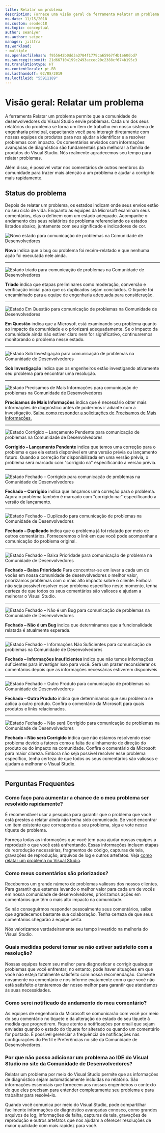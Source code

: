 ```yaml
---
title: Relatar um problema
description: Fornece uma visão geral da ferramenta Relatar um problema e inclui estados e definições de problemas
ms.date: 11/15/2018
ms.custom: seodec18
ms.topic: conceptual
author: seaniyer
ms.author: seiyer
manager: jillfra
ms.workload:
- multiple
ms.openlocfilehash: f955642b0dd3a3784f1779ca65967f4b1e606bd7
ms.sourcegitcommit: 21d667104199c2493accec20c2388cf674b195c3
ms.translationtype: HT
ms.contentlocale: pt-BR
ms.lasthandoff: 02/08/2019
ms.locfileid: "55911189"
---
```

# <a name="overview-report-a-problem"></a>Visão geral: Relatar um problema

A ferramenta Relatar um problema permite que a comunidade de desenvolvedores do Visual Studio envie problemas. Cada um dos seus relatórios do problema se torna um item de trabalho em nosso sistema de engenharia principal, capacitando você para interagir diretamente com nossas equipes de produtos para nos ajudar a identificar e a resolver problemas com impacto. Os comentários enviados com informações avançadas de diagnóstico são fundamentais para melhorar a família de produtos do Visual Studio. Nós realmente agradecemos seu tempo para relatar problemas.

Além disso, é possível votar nos comentários de outros membros da comunidade para trazer mais atenção a um problema e ajudar a corrigi-lo mais rapidamente.

## <a name="problem-status"></a>Status do problema

Depois de relatar um problema, os estados indicam onde seus envios estão no seu ciclo de vida. Enquanto as equipes da Microsoft examinam seus comentários, elas o definem com um estado adequado.  Acompanhe o andamento dos seus relatórios de problema referenciando os estados listados abaixo, juntamente com seu significado e indicadores de cor.

![Novo estado para comunicação de problemas na Comunidade de Desenvolvedores](../ide/media/ProblemStates/New.jpg)

**Novo** indica que o bug ou problema foi recém-relatado e que nenhuma ação foi executada nele ainda.

- - -

![Estado triado para comunicação de problemas na Comunidade de Desenvolvedores](../ide/media/ProblemStates/Triaged.jpg)

**Triado** indica que etapas preliminares como moderação, conversão e verificação inicial para que os duplicados sejam concluídos. O tíquete foi encaminhado para a equipe de engenharia adequada para consideração.

- - -

![Estado Em Questão para comunicação de problemas na Comunidade de Desenvolvedores](../ide/media/ProblemStates/UnderConsideration.jpg)

**Em Questão** indica que a Microsoft está examinando seu problema quanto ao impacto da comunidade e o priorizará adequadamente. Se o impacto da comunidade ainda não estiver claro nem for significativo, continuaremos monitorando o problema nesse estado.

- - -

![Estado Sob Investigação para comunicação de problemas na Comunidade de Desenvolvedores](../ide/media/ProblemStates/UnderInvestigation.jpg)

**Sob Investigação** indica que os engenheiros estão investigando ativamente seu problema para encontrar uma resolução.

- - -

![Estado Precisamos de Mais Informações para comunicação de problemas na Comunidade de Desenvolvedores](../ide/media/ProblemStates/NeedMoreInfo.jpg)

**Precisamos de Mais Informações** indica que é necessário obter mais informações de diagnóstico antes de podermos ir adiante com a investigação.  [Saiba como responder a solicitações de Precisamos de Mais Informações.](./how-to-report-a-problem-with-visual-studio-2017.md#when-further-information-is-needed-need-more-info)

- - -

![Estado Corrigido – Lançamento Pendente para comunicação de problemas na Comunidade de Desenvolvedores](../ide/media/ProblemStates/FixedPendingRelease.jpg)

**Corrigido – Lançamento Pendente** indica que temos uma correção para o problema e que ela estará disponível em uma versão prévia ou lançamento futuro.  Quando a correção for disponibilizada em uma versão prévia, o problema será marcado com "corrigido na" especificando a versão prévia.

- - -

![Estado Fechado – Corrigido para comunicação de problemas na Comunidade de Desenvolvedores](../ide/media/ProblemStates/ClosedFixed.jpg)

**Fechado – Corrigido** indica que lançamos uma correção para o problema. Agora o problema também é marcado com "corrigido na:" especificando a versão de lançamento.

- - -

![Estado Fechado – Duplicado para comunicação de problemas na Comunidade de Desenvolvedores](../ide/media/ProblemStates/ClosedDuplicate.jpg)

**Fechado – Duplicado** indica que o problema já foi relatado por meio de outros comentários. Forneceremos o link em que você pode acompanhar a comunicação do problema original.

- - -

![Estado Fechado – Baixa Prioridade para comunicação de problema na Comunidade de Desenvolvedores](../ide/media/ProblemStates/ClosedLowerPriority.jpg)

**Fechado – Baixa Prioridade** Para concentrar-se em levar a cada um de vocês em nossa comunidade de desenvolvedores o melhor valor, priorizamos problemas com o mais alto impacto sobre o cliente. Embora não seja possível resolver esse problema específico neste momento, tenha certeza de que todos os seus comentários são valiosos e ajudam a melhorar o Visual Studio.

- - -

![Estado Fechado – Não é um Bug para comunicação de problemas na Comunidade de Desenvolvedores](../ide/media/ProblemStates/ClosedNotaBug.jpg)

**Fechado – Não é um Bug** indica que determinamos que a funcionalidade relatada é atualmente esperada.

- - -

![Estado Fechado – Informações Não Suficientes para comunicação de problemas na Comunidade de Desenvolvedores](../ide/media/ProblemStates/ClosedNotEnoughInfo.jpg)

**Fechado – Informações Insuficientes** indica que não temos informações suficientes para investigar isso para você. Será um prazer reconsiderar os comentários depois que as informações necessárias estiverem disponíveis.

- - -

![Estado Fechado – Outro Produto para comunicação de problemas na Comunidade de Desenvolvedores](../ide/media/ProblemStates/ClosedOtherProduct.jpg)

**Fechado – Outro Produto** indica que determinamos que seu problema se aplica a outro produto. Confira o comentário da Microsoft para quais produtos e links relacionados.

- - -

![Estado Fechado – Não será Corrigido para comunicação de problemas na Comunidade de Desenvolvedores](../ide/media/ProblemStates/ClosedWontFix.jpg)

**Fechado – Não será Corrigido** indica que não estamos resolvendo esse problema devido a fatores como a falta de alinhamento de direção do produto ou do impacto na comunidade. Confira o comentário da Microsoft para maior clareza.  Embora não seja possível resolver esse problema específico, tenha certeza de que todos os seus comentários são valiosos e ajudam a melhorar o Visual Studio.

- - -

## <a name="faq"></a>Perguntas Frequentes

### <a name="how-can-i-increase-the-chance-of-my-problem-getting-resolved-quickly"></a>Como faço para aumentar a chance de o meu problema ser resolvido rapidamente?

É recomendável usar a pesquisa para garantir que o problema que você está prestes a relatar ainda não tenha sido comunicado. Se você encontrar um item existente que corresponda a seu problema, siga e vote nesse tíquete de problema.

 Forneça todas as informações que você tem para ajudar nossas equipes a reproduzir o que você está enfrentando.  Essas informações incluem etapas de reprodução necessárias, fragmentos de código, capturas de tela, gravações de reprodução, arquivos de log e outros artefatos.  Veja [como relatar um problema no Visual Studio](./how-to-report-a-problem-with-visual-studio-2017.md).

### <a name="how-is-my-feedback-prioritized"></a>Como meus comentários são priorizados?

Recebemos um grande número de problemas valiosos dos nossos clientes. Para garantir que estamos levando o melhor valor para cada um de vocês em nossa comunidade de desenvolvedores, priorizamos ações em comentários que têm o mais alto impacto na comunidade.

Se não conseguirmos responder pessoalmente seus comentários, saiba que agradecemos bastante sua colaboração. Tenha certeza de que seus comentários chegarão à equipe certa.

Nós valorizamos verdadeiramente seu tempo investido na melhoria do Visual Studio.

### <a name="what-actions-can-i-take-if-im-not-satisfied-with-the-resolution"></a>Quais medidas poderei tomar se não estiver satisfeito com a resolução?

Nossas equipes fazem seu melhor para diagnosticar e corrigir quaisquer problemas que você enfrentar; no entanto, pode haver situações em que você não esteja totalmente satisfeito com nossa recomendação. Comente novamente no comentário e nos informe exatamente com o que você não está satisfeito e tentaremos dar nosso melhor para garantir que atendamos às suas necessidades.

### <a name="how-will-i-get-notified-of-progress-on-my-feedback"></a>Como serei notificado do andamento do meu comentário?

As equipes de engenharia da Microsoft se comunicarão com você por meio do seu comentário no tíquete e da alteração do estado do seu tíquete à medida que progredirem. Fique atento a notificações por email que sejam enviadas quando o estado do tíquete for alterado ou quando um comentário for postado.  É possível gerenciar a frequência de notificações nas configurações do Perfil e Preferências no site da Comunidade de Desenvolvedores.

### <a name="why-cant-i-add-a-problem-for-visual-studio-ide-on-the-developer-community-website"></a>Por que não posso adicionar um problema ao IDE do Visual Studio no site da Comunidade de Desenvolvedores?

Relatar um problema por meio do Visual Studio permite que as informações de diagnóstico sejam automaticamente incluídas no relatório. São informações essenciais que fornecem aos nossos engenheiros o contexto de que eles precisam para entender completamente seu problema e para trabalhar para resolvê-lo.

Quando você comunica por meio do Visual Studio, pode compartilhar facilmente informações de diagnóstico avançadas conosco, como grandes arquivos de log, informações de falha, capturas de tela, gravações de reprodução e outros artefatos que nos ajudam a oferecer resoluções de maior qualidade com mais rapidez para você.